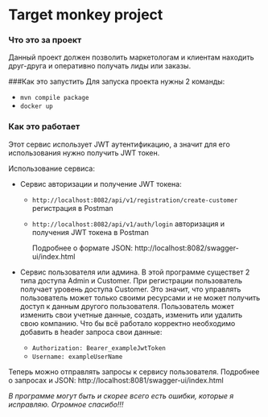 # Target monkey project
### Что это за проект
Данный проект должен позволить маркетологам и клиентам находить друг-друга и оперативно получать лиды или заказы.

###Как это запустить
Для запуска проекта нужны 2 команды:
+ `mvn compile package`
+ `docker up`

### Как это работает
Этот сервис использует JWT аутентификацию, а значит для его использования нужно получить JWT токен.

Использование сервиса:
+ Сервис авторизации и получение JWT токена:
  + `http://localhost:8082/api/v1/registration/create-customer` регистрация в Postman
  + `http://localhost:8082/api/v1/auth/login` авторизация и получения JWT токена в Postman

    Подробнее о формате JSON: http://localhost:8082/swagger-ui/index.html


+ Сервис пользователя или админа.
В этой программе существет 2 типа доступа Admin и Customer. При регистрации пользователь получает уровень доступа Customer.
Это значит, что управлять пользователь может только своими ресурсами и не может получить доступ к данным другого пользователя.
Пользователь может изменить свои учетные данные, создать, изменить или удалить свою компанию.
Что бы всё работало корректно необходимо добавить в header запроса свои данные:

  + `Authorization: Bearer_exampleJwtToken`
  + `Username: exampleUserName`

Теперь можно отправлять запросы к сервису пользователя.
Подробнее о запросах и JSON: http://localhost:8081/swagger-ui/index.html

*В программе могут быть и скорее всего есть ошибки, которые я исправляю. Огромное спасибо!!!*



